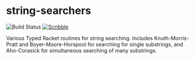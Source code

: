 string-searchers
================

![Build Status](https://github.com/shawnw/racket-string-searchers/actions/workflows/ci.yml/badge.svg)
[![Scribble](https://img.shields.io/badge/Docs-Scribble-blue.svg)](https://docs.racket-lang.org/string-searchers/index.html)

Various Typed Racket routines for string searching. Includes
Knuth-Morris-Pratt and Boyer-Moore-Horspool for searching for single
substrings, and Aho-Corasick for simultaneous searching of many
substrings.
